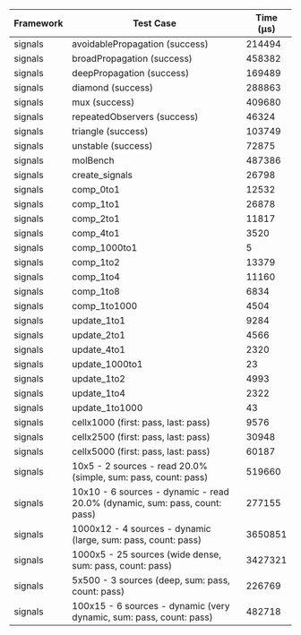 | Framework | Test Case | Time (μs) |
| --- | --- | --- |
| signals | avoidablePropagation (success) | 214494 |
| signals | broadPropagation (success) | 458382 |
| signals | deepPropagation (success) | 169489 |
| signals | diamond (success) | 288863 |
| signals | mux (success) | 409680 |
| signals | repeatedObservers (success) | 46324 |
| signals | triangle (success) | 103749 |
| signals | unstable (success) | 72875 |
| signals | molBench | 487386 |
| signals | create_signals | 26798 |
| signals | comp_0to1 | 12532 |
| signals | comp_1to1 | 26878 |
| signals | comp_2to1 | 11817 |
| signals | comp_4to1 | 3520 |
| signals | comp_1000to1 | 5 |
| signals | comp_1to2 | 13379 |
| signals | comp_1to4 | 11160 |
| signals | comp_1to8 | 6834 |
| signals | comp_1to1000 | 4504 |
| signals | update_1to1 | 9284 |
| signals | update_2to1 | 4566 |
| signals | update_4to1 | 2320 |
| signals | update_1000to1 | 23 |
| signals | update_1to2 | 4993 |
| signals | update_1to4 | 2322 |
| signals | update_1to1000 | 43 |
| signals | cellx1000 (first: pass, last: pass) | 9576 |
| signals | cellx2500 (first: pass, last: pass) | 30948 |
| signals | cellx5000 (first: pass, last: pass) | 60187 |
| signals | 10x5 - 2 sources - read 20.0% (simple, sum: pass, count: pass) | 519660 |
| signals | 10x10 - 6 sources - dynamic - read 20.0% (dynamic, sum: pass, count: pass) | 277155 |
| signals | 1000x12 - 4 sources - dynamic (large, sum: pass, count: pass) | 3650851 |
| signals | 1000x5 - 25 sources (wide dense, sum: pass, count: pass) | 3427321 |
| signals | 5x500 - 3 sources (deep, sum: pass, count: pass) | 226769 |
| signals | 100x15 - 6 sources - dynamic (very dynamic, sum: pass, count: pass) | 482718 |
